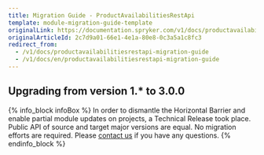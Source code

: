 ```yaml
---
title: Migration Guide - ProductAvailabilitiesRestApi
template: module-migration-guide-template
originalLink: https://documentation.spryker.com/v1/docs/productavailabilitiesrestapi-migration-guide
originalArticleId: 2c7d9a01-66e1-4e1a-80e8-0c3a5a1c8fc3
redirect_from:
  - /v1/docs/productavailabilitiesrestapi-migration-guide
  - /v1/docs/en/productavailabilitiesrestapi-migration-guide
---
```


## Upgrading from version 1.* to 3.0.0


{% info_block infoBox %}
In order to dismantle the Horizontal Barrier and enable partial module updates on projects, a Technical Release took place. Public API of source and target major versions are equal. No migration efforts are required. Please [contact us](https://spryker.com/en/support/) if you have any questions.
{% endinfo_block %}
